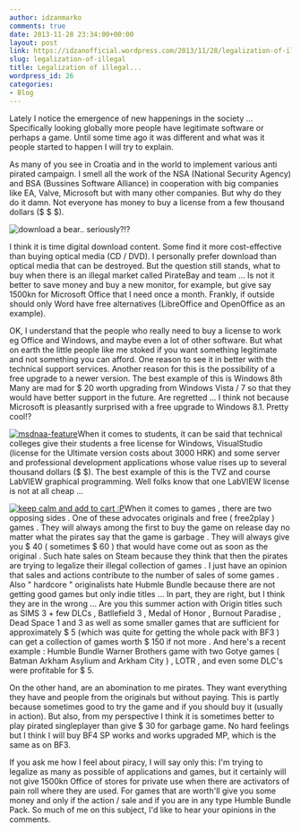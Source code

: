 ```yaml
---
author: idzanmarko
comments: true
date: 2013-11-28 23:34:00+00:00
layout: post
link: https://idzanofficial.wordpress.com/2013/11/28/legalization-of-illegal/
slug: legalization-of-illegal
title: Legalization of illegal...
wordpress_id: 26
categories:
- Blog
---
```


Lately I notice the emergence of new happenings in the society ... Specifically looking globally more people have legitimate software or perhaps a game. Until some time ago it was different and what was it people started to happen I will try to explain.  
  
As many of you see in Croatia and in the world to implement various anti pirated campaign. I smell all the work of the NSA (National Security Agency) and BSA (Bussines Software Alliance) in cooperation with big companies like EA, Valve, Microsoft but with many other companies. But why do they do it damn. Not everyone has money to buy a license from a few thousand dollars ($ $ $).  
  
![download a bear.. seriously?!?](http://markoidzan.from.hr/wp-content/uploads/2013/11/Illegal+Downloading..+http+www.youtube.com+watch+v+0yHrT80gybA_5b3d4f_3535275-373x250.jpg)  
  
I think it is time digital download content. Some find it more cost-effective than buying optical media (CD / DVD). I personally prefer download than optical media that can be destroyed. But the question still stands, what to buy when there is an illegal market called PirateBay and team ... Is not it better to save money and buy a new monitor, for example, but give say 1500kn for Microsoft Office that I need once a month. Frankly, if outside should only Word have free alternatives (LibreOffice and OpenOffice as an example).  
  
OK, I understand that the people who really need to buy a license to work eg Office and Windows, and maybe even a lot of other software. But what on earth the little people like me stoked if you want something legitimate and not something you can afford. One reason to see it in better with the technical support services. Another reason for this is the possibility of a free upgrade to a newer version. The best example of this is Windows 8th Many are mad for $ 20 worth upgrading from Windows Vista / 7 so that they would have better support in the future. Are regretted ... I think not because Microsoft is pleasantly surprised with a free upgrade to Windows 8.1. Pretty cool!?  
  
[![msdnaa-feature](http://markoidzan.from.hr/wp-content/uploads/2013/11/msdnaa-feature-373x200.jpg)](http://markoidzan.from.hr/wp-content/uploads/2013/11/msdnaa-feature.jpg)When it comes to students, it can be said that technical colleges give their students a free license for Windows, VisualStudio (license for the Ultimate version costs about 3000 HRK) and some server and professional development applications whose value rises up to several thousand dollars ($ $). The best example of this is the TVZ and course LabVIEW graphical programming. Well folks know that one LabVIEW license is not at all cheap ...  
  
[![keep calm and add to cart :P](http://markoidzan.from.hr/wp-content/uploads/2013/11/4875cbc222c6bc7bd16e3c54fc599e29.jpg)](http://markoidzan.from.hr/wp-content/uploads/2013/11/4875cbc222c6bc7bd16e3c54fc599e29.jpg)When it comes to games , there are two opposing sides . One of these advocates originals and free ( free2play ) games . They will always among the first to buy the game on release day no matter what the pirates say that the game is garbage . They will always give you $ 40 ( sometimes $ 60 ) that would have come out as soon as the original . Such hate sales on Steam because they think that then the pirates are trying to legalize their illegal collection of games . I just have an opinion that sales and actions contribute to the number of sales of some games . Also " hardcore " originalists hate Hubmle Bundle because there are not getting good games but only indie titles ... In part, they are right, but I think they are in the wrong ... Are you this summer action with Origin titles such as SIMS 3 + few DLCs , Batllefield 3 , Medal of Honor , Burnout Paradise , Dead Space 1 and 3 as well as some smaller games that are sufficient for approximately $ 5 (which was quite for getting the whole pack with BF3 ) can get a collection of games worth $ 150 if not more . And here's a recent example : Humble Bundle Warner Brothers game with two Gotye games ( Batman Arkham Asylium and Arkham City ) , LOTR , and even some DLC's were profitable for $ 5.  
  
On the other hand, are an abomination to me pirates. They want everything they have and people from the originals but without paying. This is partly because sometimes good to try the game and if you should buy it (usually in action). But also, from my perspective I think it is sometimes better to play pirated singleplayer than give $ 30 for garbage game. No hard feelings but I think I will buy BF4 SP works and works upgraded MP, which is the same as on BF3.  
  
If you ask me how I feel about piracy, I will say only this: I'm trying to legalize as many as possible of applications and games, but it certainly will not give 1500kn Office of stores for private use when there are activators of pain roll where they are used. For games that are worth'll give you some money and only if the action / sale and if you are in any type Humble Bundle Pack. So much of me on this subject, I'd like to hear your opinions in the comments.
